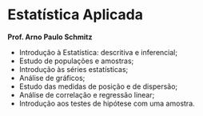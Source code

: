 # Estatística Aplicada
**Prof. Arno Paulo Schmitz**

* Introdução à Estatística: descritiva e inferencial;
* Estudo de populações e amostras;
* Introdução às séries estatísticas;
* Análise de gráficos;
* Estudo das medidas de posição e de dispersão;
* Análise de correlação e regressão linear;
* Introdução aos testes de hipótese com uma amostra.